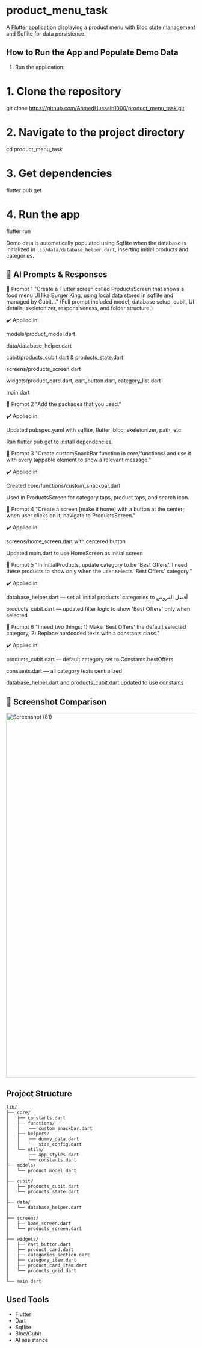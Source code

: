 # product_menu_task

A Flutter application displaying a product menu with Bloc state management and Sqflite for data persistence.

## How to Run the App and Populate Demo Data

1. Run the application:

# 1. Clone the repository
git clone https://github.com/AhmedHussein1000/product_menu_task.git

# 2. Navigate to the project directory
cd product_menu_task

# 3. Get dependencies
flutter pub get

# 4. Run the app
flutter run
   

Demo data is automatically populated using Sqflite when the database is initialized in `lib/data/database_helper.dart`, inserting initial products and categories.

## 🤖 AI Prompts & Responses
🔹 Prompt 1
"Create a Flutter screen called ProductsScreen that shows a food menu UI like Burger King, using local data stored in sqflite and managed by Cubit..."
(Full prompt included model, database setup, cubit, UI details, skeletonizer, responsiveness, and folder structure.)

✔️ Applied in:

models/product_model.dart

data/database_helper.dart

cubit/products_cubit.dart & products_state.dart

screens/products_screen.dart

widgets/product_card.dart, cart_button.dart, category_list.dart

main.dart

🔹 Prompt 2
"Add the packages that you used."

✔️ Applied in:

Updated pubspec.yaml with sqflite, flutter_bloc, skeletonizer, path, etc.

Ran flutter pub get to install dependencies.

🔹 Prompt 3
"Create customSnackBar function in core/functions/ and use it with every tappable element to show a relevant message."

✔️ Applied in:

Created core/functions/custom_snackbar.dart

Used in ProductsScreen for category taps, product taps, and search icon.

🔹 Prompt 4
"Create a screen [make it home] with a button at the center; when user clicks on it, navigate to ProductsScreen."

✔️ Applied in:

screens/home_screen.dart with centered button

Updated main.dart to use HomeScreen as initial screen

🔹 Prompt 5
"In initialProducts, update category to be 'Best Offers'. I need these products to show only when the user selects 'Best Offers' category."

✔️ Applied in:

database_helper.dart — set all initial products’ categories to أفضل العروض

products_cubit.dart — updated filter logic to show 'Best Offers' only when selected

🔹 Prompt 6
"I need two things: 1) Make 'Best Offers' the default selected category, 2) Replace hardcoded texts with a constants class."

✔️ Applied in:

products_cubit.dart — default category set to Constants.bestOffers

constants.dart — all category texts centralized

database_helper.dart and products_cubit.dart updated to use constants

## 📸 Screenshot Comparison
<img width="1101" height="969" alt="Screenshot (81)" src="https://github.com/user-attachments/assets/3b28231c-0b51-4c55-9274-3bb7d0ed1908" />


## Project Structure

```
lib/
├── core/
│   ├── constants.dart
│   ├── functions/
│   │   └── custom_snackbar.dart
│   ├── helpers/
│   │   ├── dummy_data.dart
│   │   └── size_config.dart
│   └── utils/
│       ├── app_styles.dart
│       └── constants.dart
├── models/
│   └── product_model.dart
│
├── cubit/
│   ├── products_cubit.dart
│   └── products_state.dart
│
├── data/
│   └── database_helper.dart
│
├── screens/
│   ├── home_screen.dart
│   └── products_screen.dart
│
├── widgets/
│   ├── cart_button.dart
│   ├── product_card.dart
│   ├── categories_section.dart
│   ├── category_item.dart
│   ├── product_card_item.dart
│   └── products_grid.dart
│
└── main.dart
```

## Used Tools

- Flutter
- Dart
- Sqflite
- Bloc/Cubit
- AI assistance
